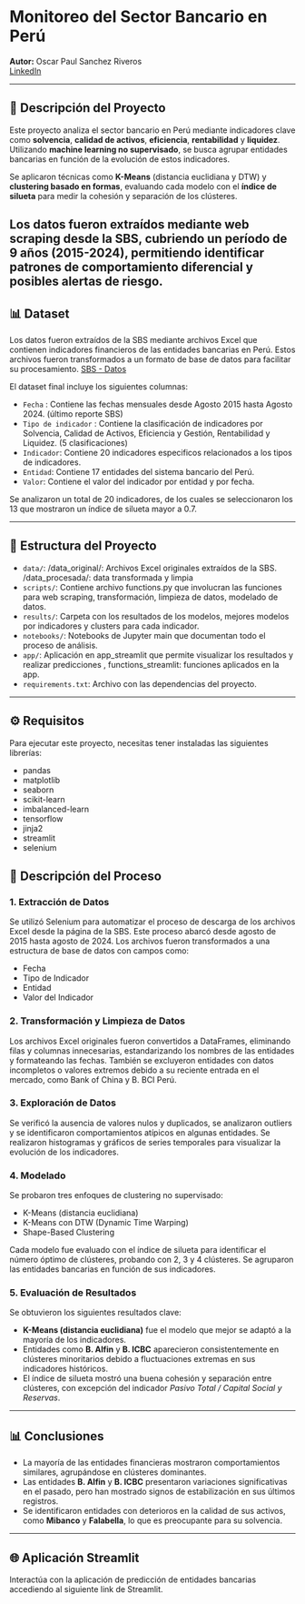 # Monitoreo del Sector Bancario en Perú

**Autor:** Oscar Paul Sanchez Riveros  
[LinkedIn](https://www.linkedin.com/in/oscar-sanchez-riveros/)

---

## 📝 Descripción del Proyecto

Este proyecto analiza el sector bancario en Perú mediante indicadores clave como **solvencia**, **calidad de activos**, **eficiencia**, **rentabilidad** y **liquidez**. Utilizando **machine learning no supervisado**, se busca agrupar entidades bancarias en función de la evolución de estos indicadores.

Se aplicaron técnicas como **K-Means** (distancia euclidiana y DTW) y **clustering basado en formas**, evaluando cada modelo con el **índice de silueta** para medir la cohesión y separación de los clústeres.

Los datos fueron extraídos mediante **web scraping** desde la SBS, cubriendo un período de **9 años** (2015-2024), permitiendo identificar patrones de comportamiento diferencial y posibles alertas de riesgo.
---

## 📊 Dataset

Los datos fueron extraídos de la SBS mediante archivos Excel que contienen indicadores financieros de las entidades bancarias en Perú. Estos archivos fueron transformados a un formato de base de datos para facilitar su procesamiento.
[SBS - Datos](https://www.sbs.gob.pe/app/stats_net/stats/EstadisticaBoletinEstadistico.aspx?p=1#)

El dataset final incluye los siguientes columnas: 

- `Fecha` : Contiene las fechas mensuales desde Agosto 2015 hasta Agosto 2024. (último reporte SBS)
- `Tipo de indicador` : Contiene la clasificación de indicadores por Solvencia, Calidad de Activos, Eficiencia y Gestión, Rentabilidad y Liquidez. (5 clasificaciones)
- `Indicador`: Contiene 20 indicadores especificos relacionados a los tipos de indicadores.
- `Entidad`: Contiene 17 entidades del sistema bancario del Perú.
- `Valor`: Contiene el valor del indicador por entidad y por fecha.

Se analizaron un total de 20 indicadores, de los cuales se seleccionaron los 13 que mostraron un índice de silueta mayor a 0.7.

---

## 📂 Estructura del Proyecto

- `data/`: /data_original/: Archivos Excel originales extraídos de la SBS.  /data_procesada/: data transformada y limpia
- `scripts/`: Contiene archivo functions.py que involucran las funciones para web scraping, transformación, limpieza de datos, modelado de datos. 
- `results/`: Carpeta con los resultados de los modelos, mejores modelos por indicadores y clusters para cada indicador.  
- `notebooks/`: Notebooks de Jupyter main que documentan todo el proceso de análisis.  
- `app/`: Aplicación en app_streamlit que permite visualizar los resultados y realizar predicciones , functions_streamlit: funciones aplicados en la app. 
- `requirements.txt`: Archivo con las dependencias del proyecto.  

---

## ⚙️ Requisitos

Para ejecutar este proyecto, necesitas tener instaladas las siguientes librerías:

- pandas
- matplotlib
- seaborn
- scikit-learn
- imbalanced-learn
- tensorflow
- jinja2
- streamlit
- selenium

## 📝 Descripción del Proceso

### 1. Extracción de Datos
Se utilizó Selenium para automatizar el proceso de descarga de los archivos Excel desde la página de la SBS. Este proceso abarcó desde agosto de 2015 hasta agosto de 2024. Los archivos fueron transformados a una estructura de base de datos con campos como:

- Fecha
- Tipo de Indicador
- Entidad
- Valor del Indicador

### 2. Transformación y Limpieza de Datos
Los archivos Excel originales fueron convertidos a DataFrames, eliminando filas y columnas innecesarias, estandarizando los nombres de las entidades y formateando las fechas. También se excluyeron entidades con datos incompletos o valores extremos debido a su reciente entrada en el mercado, como Bank of China y B. BCI Perú.

### 3. Exploración de Datos
Se verificó la ausencia de valores nulos y duplicados, se analizaron outliers y se identificaron comportamientos atípicos en algunas entidades. Se realizaron histogramas y gráficos de series temporales para visualizar la evolución de los indicadores.

### 4. Modelado
Se probaron tres enfoques de clustering no supervisado:

- K-Means (distancia euclidiana)
- K-Means con DTW (Dynamic Time Warping)
- Shape-Based Clustering

Cada modelo fue evaluado con el índice de silueta para identificar el número óptimo de clústeres, probando con 2, 3 y 4 clústeres. Se agruparon las entidades bancarias en función de sus indicadores.

### 5. Evaluación de Resultados
Se obtuvieron los siguientes resultados clave:

- **K-Means (distancia euclidiana)** fue el modelo que mejor se adaptó a la mayoría de los indicadores.
- Entidades como **B. Alfin** y **B. ICBC** aparecieron consistentemente en clústeres minoritarios debido a fluctuaciones extremas en sus indicadores históricos.
- El índice de silueta mostró una buena cohesión y separación entre clústeres, con excepción del indicador *Pasivo Total / Capital Social y Reservas*.

---

## 📊 Conclusiones

- La mayoría de las entidades financieras mostraron comportamientos similares, agrupándose en clústeres dominantes.
- Las entidades **B. Alfin** y **B. ICBC** presentaron variaciones significativas en el pasado, pero han mostrado signos de estabilización en sus últimos registros.
- Se identificaron entidades con deterioros en la calidad de sus activos, como **Mibanco** y **Falabella**, lo que es preocupante para su solvencia.

---

## 🌐 Aplicación Streamlit

Interactúa con la aplicación de predicción de entidades bancarias accediendo al siguiente link de Streamlit.



